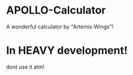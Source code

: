 # APOLLO-Calculator

A wonderful calculator by "Artemis-Wings"!

# In HEAVY development!

dont use it atm!
